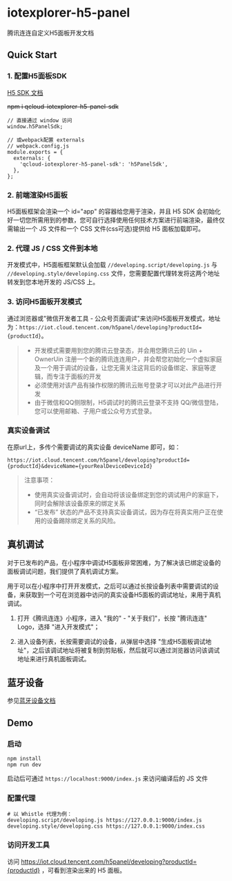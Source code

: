 # iotexplorer-h5-panel
腾讯连连自定义H5面板开发文档

## Quick Start

### 1. 配置H5面板SDK

[H5 SDK 文档](https://www.npmjs.com/package/qcloud-iotexplorer-h5-panel-sdk)


~~npm i qcloud-iotexplorer-h5-panel-sdk~~
```
// 直接通过 window 访问
window.h5PanelSdk;

// 或webpack配置 externals
// webpack.config.js
module.exports = {
  externals: {
    'qcloud-iotexplorer-h5-panel-sdk': 'h5PanelSdk',
  },
};

```


### 2. 前端渲染H5面板

H5面板框架会渲染一个 id="app" 的容器给您用于渲染，并且 H5 SDK 会初始化好一切您所需用到的参数，您可自行选择使用任何技术方案进行前端渲染，最终仅需输出一个 JS 文件和一个 CSS 文件(css可选)提供给 H5 面板加载即可。

### 2. 代理 JS / CSS 文件到本地

开发模式中，H5面板框架默认会加载 `//developing.script/developing.js` 与 `//developing.style/developing.css` 文件，您需要配置代理转发将这两个地址转发到您本地开发的 JS/CSS 上。

### 3. 访问H5面板开发模式

通过浏览器或"微信开发者工具 - 公众号页面调试"来访问H5面板开发模式，地址为：`https://iot.cloud.tencent.com/h5panel/developing?productId={productId}`。

> * 开发模式需要用到您的腾讯云登录态，并会用您腾讯云的 Uin + OwnerUin 注册一个新的腾讯连连用户，并会帮您初始化一个虚拟家庭及一个用于调试的设备，让您无需关注这背后的设备绑定、家庭等逻辑，而专注于面板的开发
> * 必须使用对该产品有操作权限的腾讯云账号登录才可以对此产品进行开发
> * 由于微信和QQ侧限制，H5调试时的腾讯云登录不支持 QQ/微信登陆，您可以使用邮箱、子用户或公众号方式登录。

### 真实设备调试

在原url上，多传个需要调试的真实设备 deviceName 即可，如：

`https://iot.cloud.tencent.com/h5panel/developing?productId={productId}&deviceName={yourRealDeviceDeviceId}`

> 注意事项：
> * 使用真实设备调试时，会自动将该设备绑定到您的调试用户的家庭下，同时会解除该设备原来的绑定关系
> * “已发布” 状态的产品不支持真实设备调试，因为存在将真实用户正在使用的设备踢除绑定关系的风险。

## 真机调试

对于已发布的产品，在小程序中调试H5面板非常困难，为了解决该已绑定设备的面板调试问题，我们提供了真机调试方案。

用于可以在小程序中打开开发模式，之后可以通过长按设备列表中需要调试的设备，来获取到一个可在浏览器中访问的真实设备H5面板的调试地址，来用于真机调试。

1. 打开《腾讯连连》小程序，进入 "我的" - "关于我们"，长按 "腾讯连连" Logo，选择 "进入开发模式"；

2. 进入设备列表，长按需要调试的设备，从弹层中选择 "生成H5面板调试地址"，之后该调试地址将被复制到剪贴板，然后就可以通过浏览器访问该调试地址来进行真机面板调试。 

## 蓝牙设备
参见[蓝牙设备文档](https://github.com/tencentyun/iotexplorer-h5-panel-demo/blob/master/BLUETOOTH-README.md)

## Demo

### 启动

```
npm install
npm run dev
```

启动后可通过 `https://localhost:9000/index.js` 来访问编译后的 JS 文件

### 配置代理

```
# 以 Whistle 代理为例：
developing.script/developing.js https://127.0.0.1:9000/index.js
developing.style/developing.css https://127.0.0.1:9000/index.css
```

### 访问开发工具

访问 https://iot.cloud.tencent.com/h5panel/developing?productId={productId} ，可看到渲染出来的 H5 面板。

